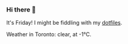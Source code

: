 ### Hi there :wave:

It's Friday! I might be fiddling with my [dotfiles](https://github.com/bewuethr/dotfiles).

Weather in Toronto: clear, at -1°C.
